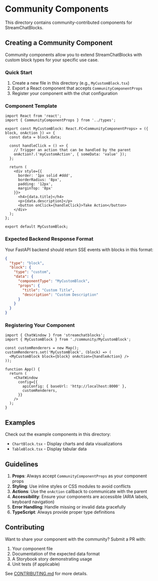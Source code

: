 # Community Components

This directory contains community-contributed components for StreamChatBlocks.

## Creating a Community Component

Community components allow you to extend StreamChatBlocks with custom block types for your specific use case.

### Quick Start

1. Create a new file in this directory (e.g., `MyCustomBlock.tsx`)
2. Export a React component that accepts `CommunityComponentProps`
3. Register your component with the chat configuration

### Component Template

```tsx
import React from 'react';
import { CommunityComponentProps } from '../types';

export const MyCustomBlock: React.FC<CommunityComponentProps> = ({ block, onAction }) => {
  const data = block.data;

  const handleClick = () => {
    // Trigger an action that can be handled by the parent
    onAction?.('myCustomAction', { someData: 'value' });
  };

  return (
    <div style={{
      border: '1px solid #ddd',
      borderRadius: '8px',
      padding: '12px',
      marginTop: '8px'
    }}>
      <h4>{data.title}</h4>
      <p>{data.description}</p>
      <button onClick={handleClick}>Take Action</button>
    </div>
  );
};

export default MyCustomBlock;
```

### Expected Backend Response Format

Your FastAPI backend should return SSE events with blocks in this format:

```json
{
  "type": "block",
  "block": {
    "type": "custom",
    "data": {
      "componentType": "MyCustomBlock",
      "props": {
        "title": "Custom Title",
        "description": "Custom Description"
      }
    }
  }
}
```

### Registering Your Component

```tsx
import { ChatWindow } from 'streamchatblocks';
import { MyCustomBlock } from './community/MyCustomBlock';

const customRenderers = new Map();
customRenderers.set('MyCustomBlock', (block) => (
  <MyCustomBlock block={block} onAction={handleAction} />
));

function App() {
  return (
    <ChatWindow
      config={{
        apiConfig: { baseUrl: 'http://localhost:8000' },
        customRenderers,
      }}
    />
  );
}
```

## Examples

Check out the example components in this directory:
- `ChartBlock.tsx` - Display charts and data visualizations
- `TableBlock.tsx` - Display tabular data

## Guidelines

1. **Props**: Always accept `CommunityComponentProps` as your component props
2. **Styling**: Use inline styles or CSS modules to avoid conflicts
3. **Actions**: Use the `onAction` callback to communicate with the parent
4. **Accessibility**: Ensure your components are accessible (ARIA labels, keyboard navigation)
5. **Error Handling**: Handle missing or invalid data gracefully
6. **TypeScript**: Always provide proper type definitions

## Contributing

Want to share your component with the community? Submit a PR with:
1. Your component file
2. Documentation of the expected data format
3. A Storybook story demonstrating usage
4. Unit tests (if applicable)

See [CONTRIBUTING.md](../../CONTRIBUTING.md) for more details.
